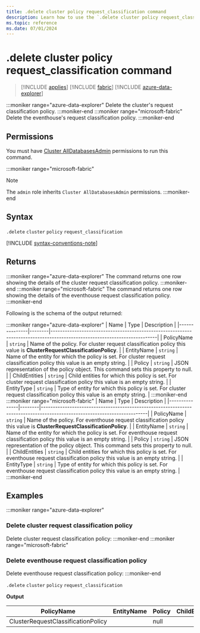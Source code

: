 ```yaml
---
title: .delete cluster policy request_classification command
description: Learn how to use the `.delete cluster policy request_classification` command to delete the request classification policy.
ms.topic: reference
ms.date: 07/01/2024
---
```

# .delete cluster policy request_classification command

> [!INCLUDE [applies](../includes/applies-to-version/applies.md)] [!INCLUDE [fabric](../includes/applies-to-version/fabric.md)] [!INCLUDE [azure-data-explorer](../includes/applies-to-version/azure-data-explorer.md)]

:::moniker range="azure-data-explorer"
Delete the cluster's request classification policy.
:::moniker-end
:::moniker range="microsoft-fabric"
Delete the eventhouse's request classification policy.
:::moniker-end

## Permissions

You must have [Cluster AllDatabasesAdmin](../access-control/role-based-access-control.md) permissions to run this command.

:::moniker range="microsoft-fabric"
> [!NOTE]
> The `admin` role inherits `Cluster AllDatabasesAdmin` permissions.
:::moniker-end

## Syntax

`.delete` `cluster` `policy` `request_classification`

[!INCLUDE [syntax-conventions-note](../includes/syntax-conventions-note.md)]

## Returns

:::moniker range="azure-data-explorer"
The command returns one row showing the details of the cluster request classification policy.
:::moniker-end
:::moniker range="microsoft-fabric"
The command returns one row showing the details of the eventhouse request classification policy.
:::moniker-end

Following is the schema of the output returned:

:::moniker range="azure-data-explorer"
| Name          | Type   | Description                                                                                                              |
|---------------|--------|--------------------------------------------------------------------------------------------------------------------------|
| PolicyName    | `string` | Name of the policy. For cluster request classification policy this value is **ClusterRequestClassificationPolicy**.      |
| EntityName    | `string` | Name of the entity for which the policy is set. For cluster request classification policy this value is an empty string. |
| Policy        | `string` | JSON representation of the policy object. This command sets this property to null.                                       |
| ChildEntities | `string` | Child entities for which this policy is set. For cluster request classification policy this value is an empty string.    |
| EntityType    | `string` | Type of entity for which this policy is set. For cluster request classification policy this value is an empty string.    |
:::moniker-end
:::moniker range="microsoft-fabric"
| Name          | Type   | Description                                                                                                              |
|---------------|--------|--------------------------------------------------------------------------------------------------------------------------|
| PolicyName    | `string` | Name of the policy. For eventhouse request classification policy this value is **ClusterRequestClassificationPolicy**.      |
| EntityName    | `string` | Name of the entity for which the policy is set. For eventhouse request classification policy this value is an empty string. |
| Policy        | `string` | JSON representation of the policy object. This command sets this property to null.                                       |
| ChildEntities | `string` | Child entities for which this policy is set. For eventhouse request classification policy this value is an empty string.    |
| EntityType    | `string` | Type of entity for which this policy is set. For eventhouse request classification policy this value is an empty string.    |
:::moniker-end

## Examples

:::moniker range="azure-data-explorer"
### Delete cluster request classification policy

Delete cluster request classification policy:
:::moniker-end
:::moniker range="microsoft-fabric"
### Delete eventhouse request classification policy

Delete eventhouse request classification policy:
:::moniker-end


`.delete` `cluster` `policy` `request_classification`

**Output**

| PolicyName                         | EntityName | Policy | ChildEntities | EntityType |
|------------------------------------|------------|--------|---------------|------------|
| ClusterRequestClassificationPolicy |            | null   |               |            |
